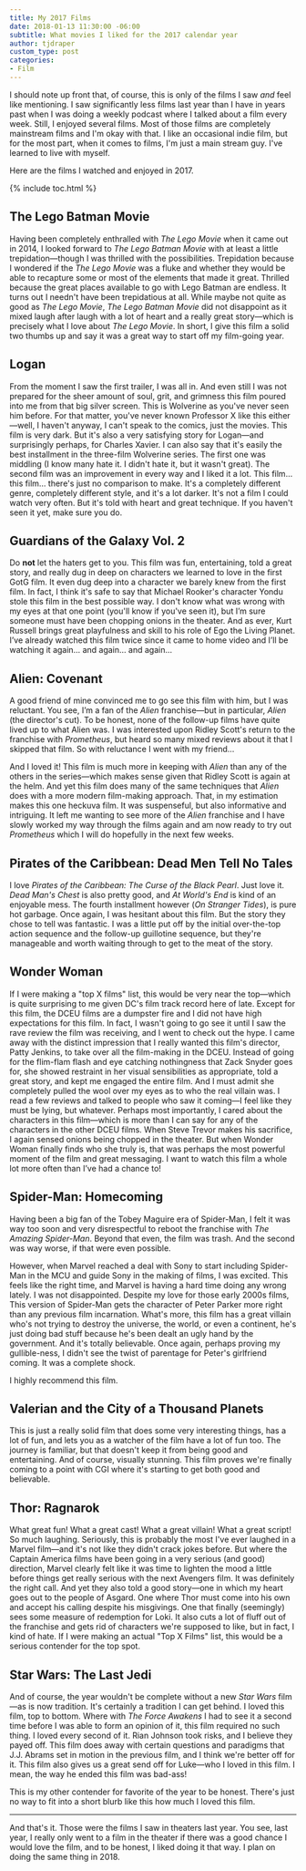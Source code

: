 ```yaml
---
title: My 2017 Films
date: 2018-01-13 11:30:00 -06:00
subtitle: What movies I liked for the 2017 calendar year
author: tjdraper
custom_type: post
categories:
- Film
---
```


I should note up front that, of course, this is only of the films I saw *and* feel like mentioning. I saw significantly less films last year than I have in years past when I was doing a weekly podcast where I talked about a film every week. Still, I enjoyed several films. Most of those films are completely mainstream films and I'm okay with that. I like an occasional indie film, but for the most part, when it comes to films, I'm just a main stream guy. I've learned to live with myself.

Here are the films I watched and enjoyed in 2017.

{% include toc.html %}

## The Lego Batman Movie

Having been completely enthralled with _The Lego Movie_ when it came out in 2014, I looked forward to _The Lego Batman Movie_ with at least a little trepidation—though I was thrilled with the possibilities. Trepidation because I wondered if the _The Lego Movie_ was a fluke and whether they would be able to recapture some or most of the elements that made it great. Thrilled because the great places available to go with Lego Batman are endless. It turns out I needn't have been trepidatious at all. While maybe not quite as good as _The Lego Movie_, _The Lego Batman Movie_ did not disappoint as it mixed laugh after laugh with a lot of heart and a really great story—which is precisely what I love about _The Lego Movie_. In short, I give this film a solid two thumbs up and say it was a great way to start off my film-going year.

## Logan

From the moment I saw the first trailer, I was all in. And even still I was not prepared for the sheer amount of soul, grit, and grimness this film poured into me from that big silver screen. This is Wolverine as you've never seen him before. For that matter, you've never known Professor X like this either—well, I haven't anyway, I can't speak to the comics, just the movies. This film is very dark. But it's also a very satisfying story for Logan—and surprisingly perhaps, for Charles Xavier. I can also say that it's easily the best installment in the three-film Wolverine series. The first one was middling (I know many hate it. I didn't hate it, but it wasn't great). The second film was an improvement in every way and I liked it a lot. This film… this film… there's just no comparison to make. It's a completely different genre, completely different style, and it's a lot darker. It's not a film I could watch very often. But it's told with heart and great technique. If you haven't seen it yet, make sure you do.

## Guardians of the Galaxy Vol. 2

Do **not** let the haters get to you. This film was fun, entertaining, told a great story, and really dug in deep on characters we learned to love in the first GotG film. It even dug deep into a character we barely knew from the first film. In fact, I think it's safe to say that Michael Rooker's character Yondu stole this film in the best possible way. I don't know what was wrong with my eyes at that one point (you'll know if you've seen it), but I’m sure someone must have been chopping onions in the theater. And as ever, Kurt Russell brings great playfulness and skill to his role of Ego the Living Planet. I’ve already watched this film twice since it came to home video and I’ll be watching it again… and again… and again…

## Alien: Covenant

A good friend of mine convinced me to go see this film with him, but I was reluctant. You see, I’m a fan of the _Alien_ franchise—but in particular, _Alien_ (the director's cut). To be honest, none of the follow-up films have quite lived up to what Alien was. I was interested upon Ridley Scott's return to the franchise with _Prometheus_, but heard so many mixed reviews about it that I skipped that film. So with reluctance I went with my friend…

And I loved it! This film is much more in keeping with _Alien_ than any of the others in the series—which makes sense given that Ridley Scott is again at the helm. And yet this film does many of the same techniques that _Alien_ does with a more modern film-making approach. That, in my estimation makes this one heckuva film. It was suspenseful, but also informative and intriguing. It left me wanting to see more of the _Alien_ franchise and I have slowly worked my way through the films again and am now ready to try out _Prometheus_ which I will do hopefully in the next few weeks.

## Pirates of the Caribbean: Dead Men Tell No Tales

I love _Pirates of the Caribbean: The Curse of the Black Pearl_. Just love it. _Dead Man's Chest_ is also pretty good, and _At World's End_ is kind of an enjoyable mess. The fourth installment however (_On Stranger Tides_), is pure hot garbage. Once again, I was hesitant about this film. But the story they chose to tell was fantastic. I was a little put off by the initial over-the-top action sequence and the follow-up guillotine sequence, but they're manageable and worth waiting through to get to the meat of the story.

## Wonder Woman

If I were making a "top X films" list, this would be very near the top—which is quite surprising to me given DC's film track record here of late. Except for this film, the DCEU films are a dumpster fire and I did not have high expectations for this film. In fact, I wasn't going to go see it until I saw the rave review the film was receiving, and I went to check out the hype. I came away with the distinct impression that I really wanted this film's director, Patty Jenkins, to take over all the film-making in the DCEU. Instead of going for the flim-flam flash and eye catching nothingness that Zack Snyder goes for, she showed restraint in her visual sensibilities as appropriate, told a great story, and kept me engaged the entire film. And I must admit she completely pulled the wool over my eyes as to who the real villain was. I read a few reviews and talked to people who saw it coming—I feel like they must be lying, but whatever. Perhaps most importantly, I cared about the characters in this film—which is more than I can say for any of the characters in the other DCEU films. When Steve Trevor makes his sacrifice, I again sensed onions being chopped in the theater. But when Wonder Woman finally finds who she truly is, that was perhaps the most powerful moment of the film and great messaging. I want to watch this film a whole lot more often than I’ve had a chance to!

## Spider-Man: Homecoming

Having been a big fan of the Tobey Maguire era of Spider-Man, I felt it was way too soon and very disrespectful to reboot the franchise with _The Amazing Spider-Man_. Beyond that even, the film was trash. And the second was way worse, if that were even possible.

However, when Marvel reached a deal with Sony to start including Spider-Man in the MCU and guide Sony in the making of films, I was excited. This feels like the right time, and Marvel is having a hard time doing any wrong lately. I was not disappointed. Despite my love for those early 2000s films, This version of Spider-Man gets the character of Peter Parker more right than any previous film incarnation. What's more, this film has a great villain who's not trying to destroy the universe, the world, or even a continent, he's just doing bad stuff because he's been dealt an ugly hand by the government. And it's totally believable. Once again, perhaps proving my gullible-ness, I didn't see the twist of parentage for Peter's girlfriend coming. It was a complete shock.

I highly recommend this film.

## Valerian and the City of a Thousand Planets

This is just a really solid film that does some very interesting things, has a lot of fun, and lets you as a watcher of the film have a lot of fun too. The journey is familiar, but that doesn't keep it from being good and entertaining. And of course, visually stunning. This film proves we're finally coming to a point with CGI where it's starting to get both good and believable.

## Thor: Ragnarok

What great fun! What a great cast! What a great villain! What a great script! So much laughing. Seriously, this is probably the most I've ever laughed in a Marvel film—and it's not like they didn't crack jokes before. But where the Captain America films have been going in a very serious (and good) direction, Marvel clearly felt like it was time to lighten the mood a little before things get really serious with the next Avengers film. It was definitely the right call. And yet they also told a good story—one in which my heart goes out to the people of Asgard. One where Thor must come into his own and accept his calling despite his misgivings. One that finally (seemingly) sees some measure of redemption for Loki. It also cuts a lot of fluff out of the franchise and gets rid of characters we're supposed to like, but in fact, I kind of hate. If I were making an actual "Top X Films" list, this would be a serious contender for the top spot.

## Star Wars: The Last Jedi

And of course, the year wouldn't be complete without a new _Star Wars_ film—as is now tradition. It's certainly a tradition I can get behind. I loved this film, top to bottom. Where with _The Force Awakens_ I had to see it a second time before I was able to form an opinion of it, this film required no such thing. I loved every second of it. Rian Johnson took risks, and I believe they payed off. This film does away with certain questions and paradigms that J.J. Abrams set in motion in the previous film, and I think we're better off for it. This film also gives us a great send off for Luke—who I loved in this film. I mean, the way he ended this film was bad-ass!

This is my other contender for favorite of the year to be honest. There's just no way to fit into a short blurb like this how much I loved this film.

---

And that's it. Those were the films I saw in theaters last year. You see, last year, I really only went to a film in the theater if there was a good chance I would love the film, and to be honest, I liked doing it that way. I plan on doing the same thing in 2018.
